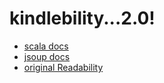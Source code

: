 # kindlebility...2.0!

* [scala docs](http://www.scala-lang.org/api/current/index.html)
* [jsoup docs](http://jsoup.org/apidocs/)
* [original Readability](http://code.google.com/p/arc90labs-readability/)

